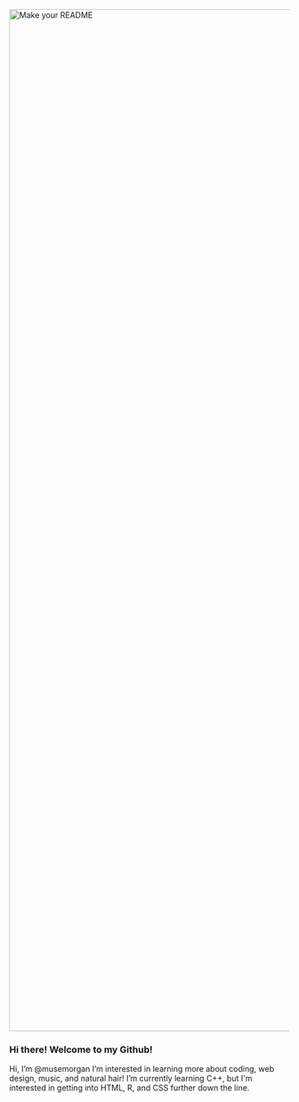 <img width="1834" alt="Make your README" src="https://github.com/musemorgan/musemorgan/assets/134930798/9a07e549-221e-4d6f-939a-e14fc0302c20">

### Hi there! Welcome to my Github!

Hi, I’m @musemorgan
  I’m interested in learning more about coding, web design, music, and natural hair! I’m currently learning C++, but I'm interested in getting into HTML, R, and CSS further down      the line.


